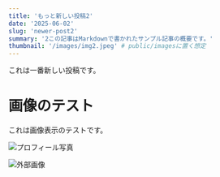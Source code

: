 ```yaml
---
title: 'もっと新しい投稿2'
date: '2025-06-02'
slug: 'newer-post2'
summary: '2この記事はMarkdownで書かれたサンプル記事の概要です。'
thumbnail: '/images/img2.jpeg' # public/imagesに置く想定
---
```


これは一番新しい投稿です。

# 画像のテスト

これは画像表示のテストです。

![プロフィール写真](/images/profile.jpg)

![外部画像](https://www.google.com/url?sa=i&url=https%3A%2F%2Franking.net%2Frankings%2Fbest-kawaii-female-anime-characters&psig=AOvVaw0yIeuhqjiuNzA9aNa39Peh&ust=1749286585880000&source=images&cd=vfe&opi=89978449&ved=0CBQQjRxqFwoTCLCW1cC23I0DFQAAAAAdAAAAABBR)
